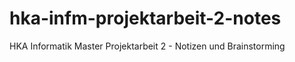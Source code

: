 # hka-infm-projektarbeit-2-notes
HKA Informatik Master Projektarbeit 2 - Notizen und Brainstorming 
